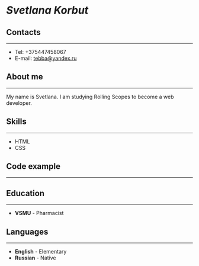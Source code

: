 # *Svetlana Korbut*

## Contacts
___
* Tel: +375447458067
* E-mail: tebba@yandex.ru

## About me
___

My name is Svetlana. I am studying Rolling Scopes to become a web developer.

## Skills
___
* HTML
* CSS

## Code example
___

## Education
___
* **VSMU** - Pharmacist

## Languages
___
* **English** - Elementary
* **Russian** - Native
